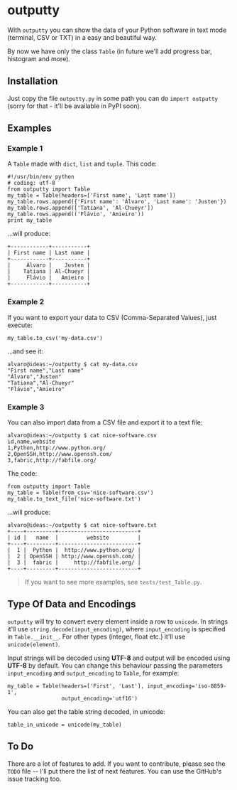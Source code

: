 outputty
========

With `outputty` you can show the data of your Python software in text mode
(terminal, CSV or TXT) in a easy and beautiful way.

By now we have only the class `Table` (in future we'll add progress bar,
histogram and more).


Installation
------------

Just copy the file `outputty.py` in some path you can do `import outputty`
(sorry for that - it'll be available in PyPI soon).


Examples
--------

### Example 1

A `Table` made with `dict`, `list` and `tuple`. This code:

    #!/usr/bin/env python
    # coding: utf-8
    from outputty import Table
    my_table = Table(headers=['First name', 'Last name'])
    my_table.rows.append({'First name': 'Álvaro', 'Last name': 'Justen'})
    my_table.rows.append(['Tatiana', 'Al-Chueyr'])
    my_table.rows.append(('Flávio', 'Amieiro'))
    print my_table

...will produce:

    +------------+-----------+
    | First name | Last name |
    +------------+-----------+
    |     Álvaro |    Justen |
    |    Tatiana | Al-Chueyr |
    |     Flávio |   Amieiro |
    +------------+-----------+


### Example 2

If you want to export your data to CSV (Comma-Separated Values), just execute:

    my_table.to_csv('my-data.csv')

...and see it:


    alvaro@ideas:~/outputty $ cat my-data.csv 
    "First name","Last name"
    "Álvaro","Justen"
    "Tatiana","Al-Chueyr"
    "Flávio","Amieiro"


### Example 3

You can also import data from a CSV file and export it to a text file:

    alvaro@ideas:~/outputty $ cat nice-software.csv
    id,name,website
    1,Python,http://www.python.org/
    2,OpenSSH,http://www.openssh.com/
    3,fabric,http://fabfile.org/

The code:

    from outputty import Table
    my_table = Table(from_csv='nice-software.csv')
    my_table.to_text_file('nice-software.txt')

...will produce:

    alvaro@ideas:~/outputty $ cat nice-software.txt
    +----+---------+-------------------------+
    | id |   name  |         website         |
    +----+---------+-------------------------+
    |  1 |  Python |  http://www.python.org/ |
    |  2 | OpenSSH | http://www.openssh.com/ |
    |  3 |  fabric |     http://fabfile.org/ |
    +----+---------+-------------------------+


> If you want to see more examples, see `tests/test_Table.py`.


Type Of Data and Encodings
--------------------------

`outputty` will try to convert every element inside a row to `unicode`. In
strings it'll use `string.decode(input_encoding)`, where `input_encoding` is
specified in `Table.__init__`. For other types (integer, float etc.) it'll use
`unicode(element)`.

Input strings will be decoded using __UTF-8__ and output will be encoded using
__UTF-8__ by default. You can change this behaviour passing the parameters
`input_encoding` and `output_encoding` to `Table`, for example:

    my_table = Table(headers=['First', 'Last'], input_encoding='iso-8859-1',
                     output_encoding='utf16')

You can also get the table string decoded, in unicode:

    table_in_unicode = unicode(my_table)


To Do
-----

There are a lot of features to add. If you want to contribute, please see the
`TODO` file -- I'll put there the list of next features. You can use the
GitHub's issue tracking too.
